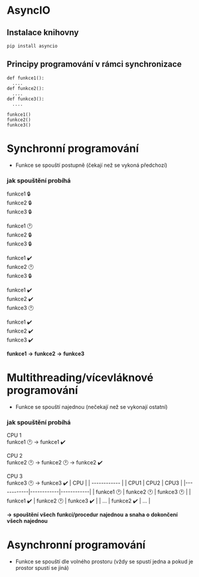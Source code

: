# AsyncIO 


## Instalace knihovny
```
pip install asyncio
```
## Principy programování v rámci synchronizace
```
def funkce1():
  ....
def funkce2():
  ....
def funkce3():
  ....
```
```
funkce1()
funkce2()
funkce3()
```
# Synchronní programování
+ Funkce se spouští postupně (čekají než se vykoná předchozí)
### jak spouštění probíhá
funkce1 🔒  
funkce2 🔒  
funkce3 🔒  

funkce1 🕐  
funkce2 🔒  
funkce3 🔒  

funkce1 ✔️  
funkce2 🕐  
funkce3 🔒  

funkce1 ✔️  
funkce2 ✔️  
funkce3 🕐  

funkce1 ✔️  
funkce2 ✔️  
funkce3 ✔️  

**funkce1** **->** **funkce2** **->** **funkce3**

# Multithreading/vícevláknové programování
+ Funkce se spouští najednou (nečekají než se vykonají ostatní)
### jak spouštění probíhá
CPU 1  
funkce1 🕐 -> funkce1 ✔️

CPU 2  
funkce2 🕐 -> funkce2 🕐 -> funkce2 ✔️

CPU 3  
funkce3 🕐 -> funkce3 ✔️
| CPU |
| ------------ |
| CPU1 | CPU2 | CPU3 |
|------------|------------|------------|
| funkce1 🕐    | funkce2 🕐    | funkce3 🕐    |
| funkce1 ✔️    | funkce2 🕐    | funkce3 ✔️    |
| ...    | funkce2 ✔️    | ...    |

**->** **spouštění** **všech** **funkcí/procedur** **najednou** **a** **snaha** **o** **dokončení** **všech** **najednou**

# Asynchronní programování
+ Funkce se spouští dle volného prostoru (vždy se spustí jedna a pokud je prostor spustí se jiná)
